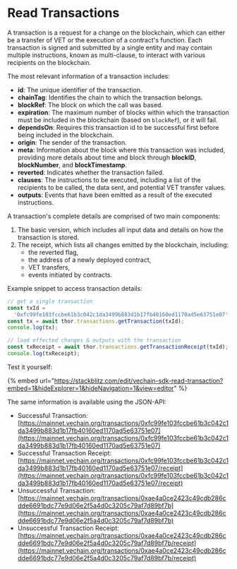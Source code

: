 # Read Transactions

A transaction is a request for a change on the blockchain, which can either be a transfer of VET or the execution of a contract's function. Each transaction is signed and submitted by a single entity and may contain multiple instructions, known as multi-clause, to interact with various recipients on the blockchain.

The most relevant information of a transaction includes:

* **id**: The unique identifier of the transaction.
* **chainTag**: Identifies the chain to which the transaction belongs.
* **blockRef**: The block on which the call was based.
* **expiration**: The maximum number of blocks within which the transaction must be included in the blockchain (based on `blockRef`), or it will fail.
* **dependsOn**: Requires this transaction id to be successful first before being included in the blockchain.
* **origin**: The sender of the transaction.
* **meta**: Information about the block where this transaction was included, providing more details about time and block through **blockID**, **blockNumber**, and **blockTimestamp**.
* **reverted**: Indicates whether the transaction failed.
* **clauses**: The instructions to be executed, including a list of the recipients to be called, the data sent, and potential VET transfer values.
* **outputs**: Events that have been emitted as a result of the executed instructions.

A transaction's complete details are comprised of two main components:

1. The basic version, which includes all input data and details on how the transaction is stored.
2. The receipt, which lists all changes emitted by the blockchain, including:
   * the reverted flag,
   * the address of a newly deployed contract,
   * VET transfers,
   * events initiated by contracts.

Example snippet to access transaction details:

```js
// get a single transaction
const txId =
  '0xfc99fe103fccbe61b3c042c1da3499b883d1b17fb40160ed1170ad5e63751e07';
const tx = await thor.transactions.getTransaction(txId);
console.log(tx);

// load effected changes & outputs with the transaction
const txReceipt = await thor.transactions.getTransactionReceipt(txId);
console.log(txReceipt);
```

Test it yourself:

{% embed url="https://stackblitz.com/edit/vechain-sdk-read-transaction?embed=1&hideExplorer=1&hideNavigation=1&view=editor" %}

The same information is available using the JSON-API:

* Successful Transaction: [https://mainnet.vechain.org/transactions/0xfc99fe103fccbe61b3c042c1da3499b883d1b17fb40160ed1170ad5e63751e07](https://mainnet.vechain.org/transactions/0xfc99fe103fccbe61b3c042c1da3499b883d1b17fb40160ed1170ad5e63751e07)
* Successful Transaction Receipt: [https://mainnet.vechain.org/transactions/0xfc99fe103fccbe61b3c042c1da3499b883d1b17fb40160ed1170ad5e63751e07/receipt](https://mainnet.vechain.org/transactions/0xfc99fe103fccbe61b3c042c1da3499b883d1b17fb40160ed1170ad5e63751e07/receipt)
* Unsuccessful Transaction: [https://mainnet.vechain.org/transactions/0xae4a0ce2423c49cdb286cdde6691bdc77e9d06e2f5a4d0c3205c79af7d89bf7b](https://mainnet.vechain.org/transactions/0xae4a0ce2423c49cdb286cdde6691bdc77e9d06e2f5a4d0c3205c79af7d89bf7b)
* Unsuccessful Transaction Receipt: [https://mainnet.vechain.org/transactions/0xae4a0ce2423c49cdb286cdde6691bdc77e9d06e2f5a4d0c3205c79af7d89bf7b/receipt](https://mainnet.vechain.org/transactions/0xae4a0ce2423c49cdb286cdde6691bdc77e9d06e2f5a4d0c3205c79af7d89bf7b/receipt)
